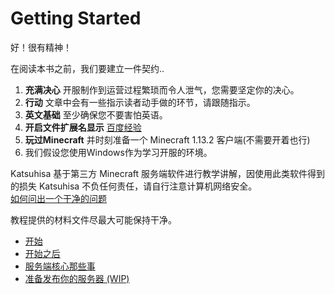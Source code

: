# Getting Started

好！很有精神！

在阅读本书之前，我们要建立一件契约..

1. **充满决心** 开服制作到运营过程繁琐而令人泄气，您需要坚定你的决心。
2. **行动** 文章中会有一些指示读者动手做的环节，请跟随指示。
3. **英文基础** 至少确保您不要害怕英语。
4. **开启文件扩展名显示** [百度经验](https://jingyan.baidu.com/article/f00622282564bdfbd3f0c827.html)
5. **玩过Minecraft** 并时刻准备一个 Minecraft 1.13.2 客户端(不需要开着也行)
6. 我们假设您使用Windows作为学习开服的环境。

Katsuhisa 基于第三方 Minecraft 服务端软件进行教学讲解，因使用此类软件得到的损失 Katsuhisa 不负任何责任，请自行注意计算机网络安全。  
[如何问出一个干净的问题](https://lug.ustc.edu.cn/wiki/doc/smart-questions/)

教程提供的材料文件尽最大可能保持干净。
- [开始](./1/A_New_Server.md)  
- [开始之后](./2/After_First_Start.md)
- [服务端核心那些事](./3/The_Fucking_SpigotEcoSystem.md)
- [准备发布你的服务器 (WIP)](./4/Preparing_For_Publish.md)